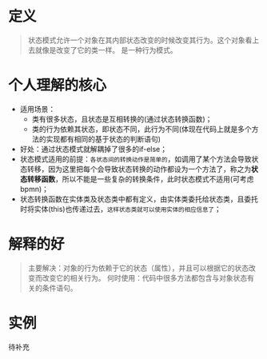 # 定义
> 状态模式允许一个对象在其内部状态改变的时候改变其行为。这个对象看上去就像是改变了它的类一样。
> 是一种行为模式。

# 个人理解的核心
* 适用场景：
    * 类有很多状态，且状态是互相转换的(通过状态转换函数)；
    * 类的行为依赖其状态，即状态不同，此行为不同(体现在代码上就是多个方法的实现都有相同的基于状态的判断语句)
* 好处：通过状态模式就解耦掉了很多的if-else；
* 状态模式适用的前提：`各状态间的转换动作是简单的`，如调用了某个方法会导致状态转移，因为这里把每个会导致状态转换的动作都设为一个方法了，称之为**状态转移函数**，所以不能是一些复杂的转换条件，此时状态模式不适用(可考虑bpmn)；
* 状态转换函数在实体类及状态类中都有定义，由实体类委托给状态类，且委托时将实体(this)也传递过去，`这样状态类就可以使用实体的相应信息了`；

# 解释的好
> 主要解决：对象的行为依赖于它的状态（属性），并且可以根据它的状态改变而改变它的相关行为。 
> 何时使用：代码中很多方法都包含与对象状态有关的条件语句。

# 实例
待补充
